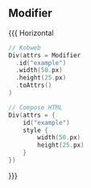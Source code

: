 ## Modifier

{{{ Horizontal

```kotlin <kobweb> [code-final]
// Kobweb
Div(attrs = Modifier
  .id("example")
  .width(50.px)
  .height(25.px)
  .toAttrs()
)
```

```kotlin <kotlin>
// Compose HTML
Div(attrs = {
    id("example")
    style {
        width(50.px)
        height(25.px)
    }
})
```

}}}
